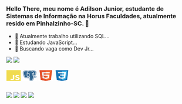 ### Hello There, meu nome é Adilson Junior, estudante de Sistemas de Informação na Horus Faculdades, atualmente resido em Pinhalzinho-SC. 👋

- 🔭 Atualmente trabalho utilizando SQL...
- 🌱 Estudando JavaScript...
- 👯 Buscando vaga como Dev Jr...


<div>
  <img height="180em" src="https://github-readme-stats.vercel.app/api?username=JrAdilson&show_icons=true&theme=dark&include_all_commits=true&count_private=true"/>
  <img height="180em" src="https://github-readme-stats.vercel.app/api/top-langs/?username=JrAdilson&layout=compact&langs_count=16&theme=dark"/>
</div>
  
<div style="display: inline_block"><br>
  <img align="center" alt="Js" height="30" width="40" src="https://raw.githubusercontent.com/devicons/devicon/master/icons/javascript/javascript-plain.svg">
  <img align="center" alt="PGSQL" height="30" width="40" src="https://raw.githubusercontent.com/devicons/devicon/master/icons/postgresql/postgresql-plain.svg">
  <img align="center" alt="HTML" height="30" width="40" src="https://raw.githubusercontent.com/devicons/devicon/master/icons/html5/html5-original.svg">
  <img align="center" alt="CSS" height="30" width="40" src="https://raw.githubusercontent.com/devicons/devicon/master/icons/css3/css3-original.svg">
</div>
  
##
  
<div>
  <a href="https://www.instagram.com/im_jnr/" target="_blank"><img src="https://img.shields.io/badge/-Instagram-%23E4405F?style=for-the-badge&logo=instagram&logoColor=white" target="_blank"></a>
 	<a href="https://www.twitch.tv/JrW4nty" target="_blank"><img src="https://img.shields.io/badge/Twitch-9146FF?style=for-the-badge&logo=twitch&logoColor=white" target="_blank"></a>
  <a href = "mailto:imjrgonc@gmail.com"><img src="https://img.shields.io/badge/Gmail-D14836?style=for-the-badge&logo=gmail&logoColor=white" target="_blank"></a>
  <a href="https://www.linkedin.com/in/adilsonagjunior/" target="_blank"><img src="https://img.shields.io/badge/-LinkedIn-%230077B5?style=for-the-badge&logo=linkedin&logoColor=white" target="_blank"></a>   
</div>

